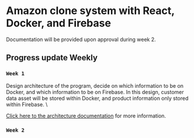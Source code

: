 # Amazon clone system with React, Docker, and Firebase

Documentation will be provided upon approval during week 2.

## Progress update Weekly

### `Week 1`

Design architecture of the program, decide on which information to be on Docker, and which information to be on Firebase. In this design, customer data asset will be stored within Docker, and product information only stored within Firebase. \

[Click here to the architecture documentation]() for more information.

### `Week 2`

